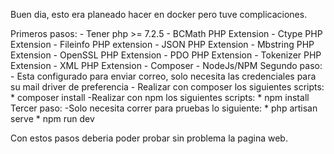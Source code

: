 Buen dia, esto era planeado hacer en docker pero tuve complicaciones.

Primeros pasos:
    - Tener php >= 7.2.5 
    - BCMath PHP Extension
    - Ctype PHP Extension
    - Fileinfo PHP extension
    - JSON PHP Extension
    - Mbstring PHP Extension
    - OpenSSL PHP Extension
    - PDO PHP Extension
    - Tokenizer PHP Extension
    - XML PHP Extension
    - Composer
    - NodeJs/NPM
Segundo paso:
    - Esta configurado para enviar correo, solo necesita las credenciales para su mail driver de preferencia
    - Realizar con composer los siguientes scripts: 
        * composer install
    -Realizar con npm los siguientes scripts:
        * npm install
Tercer paso:
    -Solo necesita correr para pruebas lo siguiente:
        * php artisan serve
        * npm run dev

Con estos pasos deberia poder probar sin problema la pagina web.
